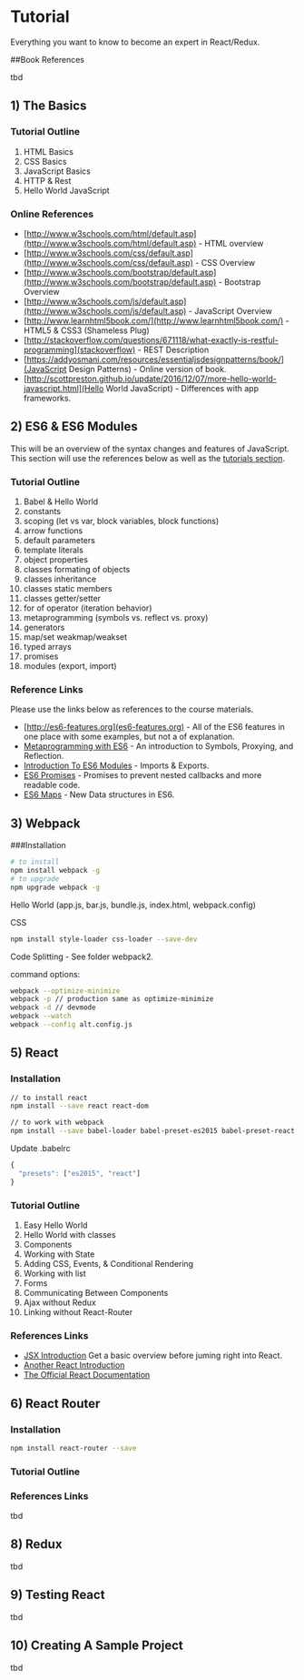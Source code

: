 # Tutorial

Everything you want to know to become an expert in React/Redux.

##Book References

tbd

## 1) The Basics

### Tutorial Outline

1. HTML Basics
2. CSS Basics
3. JavaScript Basics
4. HTTP & Rest
5. Hello World JavaScript

### Online References

* [http://www.w3schools.com/html/default.asp](http://www.w3schools.com/html/default.asp) - HTML overview
* [http://www.w3schools.com/css/default.asp](http://www.w3schools.com/css/default.asp) - CSS Overview
* [http://www.w3schools.com/bootstrap/default.asp](http://www.w3schools.com/bootstrap/default.asp) - Bootstrap Overview
* [http://www.w3schools.com/js/default.asp](http://www.w3schools.com/js/default.asp) - JavaScript Overview
* [http://www.learnhtml5book.com/](http://www.learnhtml5book.com/) - HTML5 & CSS3 (Shameless Plug)
* [http://stackoverflow.com/questions/671118/what-exactly-is-restful-programming](stackoverflow) - REST Description
* [https://addyosmani.com/resources/essentialjsdesignpatterns/book/](JavaScript Design Patterns) - Online version of book.
* [http://scottpreston.github.io/update/2016/12/07/more-hello-world-javascript.html](Hello World JavaScript) - Differences with app frameworks.

## 2) ES6 & ES6 Modules

This will be an overview of the syntax changes and features of JavaScript. This section will use the references below as well as the [tutorials section](https://github.com/scottpreston/react-starter/tree/master/tutorial).

### Tutorial Outline

1. Babel & Hello World
2. constants
3. scoping (let vs var, block variables, block functions)
4. arrow functions
5. default parameters
6. template literals
7. object properties
8. classes formating of objects
9. classes inheritance
10. classes static members
11. classes getter/setter
12. for of operator (iteration behavior)
13. metaprogramming (symbols vs. reflect vs. proxy)
14. generators
15. map/set weakmap/weakset
16. typed arrays
17. promises
18. modules (export, import)

### Reference Links

Please use the links below as references to the course materials.

* [http://es6-features.org](es6-features.org) - All of the ES6 features in one place with some examples, but not a of explanation.
* [Metaprogramming with ES6](https://www.keithcirkel.co.uk/metaprogramming-in-es6-symbols/) - An introduction to Symbols, Proxying, and Reflection.
* [Introduction To ES6 Modules](https://strongloop.com/strongblog/an-introduction-to-javascript-es6-modules/) - Imports & Exports.
* [ES6 Promises](http://www.datchley.name/es6-promises/) - Promises to prevent nested callbacks and more readable code.
* [ES6 Maps](https://ponyfoo.com/articles/es6-maps-in-depth) - New Data structures in ES6.

## 3) Webpack

###Installation

```bash
# to install
npm install webpack -g
# to upgrade
npm upgrade webpack -g
```
Hello World (app.js, bar.js, bundle.js, index.html, webpack.config)

CSS

```bash
npm install style-loader css-loader --save-dev
```

Code Splitting - See folder webpack2.

command options:

```bash
webpack --optimize-minimize
webpack -p // production same as optimize-minimize
webpack -d // devmode
webpack --watch
webpack --config alt.config.js

```

## 5) React

### Installation

```bash
// to install react
npm install --save react react-dom

// to work with webpack
npm install --save babel-loader babel-preset-es2015 babel-preset-react
```

Update .babelrc

```JavaScript
{
  "presets": ["es2015", "react"]
}
```

### Tutorial Outline

1. Easy Hello World
2. Hello World with classes
3. Components
4. Working with State
5. Adding CSS, Events, & Conditional Rendering
6. Working with list
7. Forms
8. Communicating Between Components
9. Ajax without Redux
10. Linking without React-Router

### References Links
* [JSX Introduction](
https://facebook.github.io/react/docs/introducing-jsx.html) Get a basic overview before juming right into React.
* [Another React Introduction](
  http://andrewhfarmer.com/
)
* [The Official React Documentation](
  https://facebook.github.io/react/docs/hello-world.html
)

## 6) React Router

### Installation

```bash
npm install react-router --save
```


### Tutorial Outline

### References Links


tbd

## 8) Redux

tbd

## 9) Testing React

tbd

## 10) Creating A Sample Project

tbd
